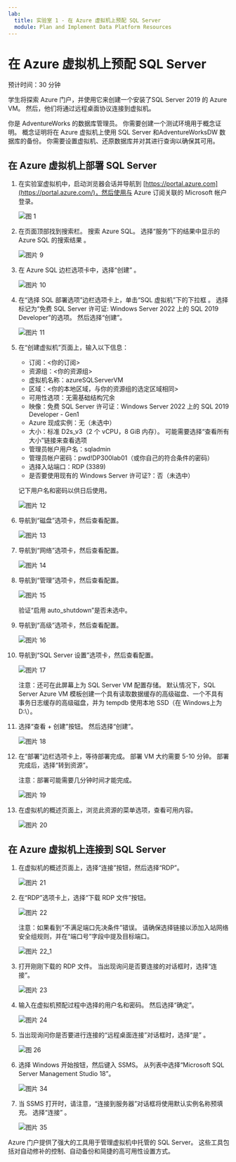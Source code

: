 ```yaml
---
lab:
  title: 实验室 1 - 在 Azure 虚拟机上预配 SQL Server
  module: Plan and Implement Data Platform Resources
---
```


# 在 Azure 虚拟机上预配 SQL Server

预计时间：30 分钟

学生将探索 Azure 门户，并使用它来创建一个安装了SQL Server 2019 的 Azure VM。 然后，他们将通过远程桌面协议连接到虚拟机。

你是 AdventureWorks 的数据库管理员。 你需要创建一个测试环境用于概念证明。 概念证明将在 Azure 虚拟机上使用 SQL Server 和AdventureWorksDW 数据库的备份。 你需要设置虚拟机、还原数据库并对其进行查询以确保其可用。

## 在 Azure 虚拟机上部署 SQL Server

1. 在实验室虚拟机中，启动浏览器会话并导航到 [https://portal.azure.com](https://portal.azure.com/)，然后使用与 Azure 订阅关联的 Microsoft 帐户登录。

    ![图 1](../images/dp-300-module-01-lab-01.png)

1. 在页面顶部找到搜索栏。 搜索 Azure SQL。 选择“服务”下的结果中显示的 Azure SQL 的搜索结果 。

    ![图片 9](../images/dp-300-module-01-lab-09.png)

1. 在 Azure SQL 边栏选项卡中，选择“创建” 。

    ![图片 10](../images/dp-300-module-01-lab-10.png)

1. 在“选择 SQL 部署选项”边栏选项卡上，单击“SQL 虚拟机”下的下拉框 。 选择标记为“免费 SQL Server 许可证: Windows Server 2022 上的 SQL 2019 Developer”的选项。 然后选择“创建”。

    ![图片 11](../images/dp-300-module-01-lab-11.png)

1. 在“创建虚拟机”页面上，输入以下信息：

    - 订阅：&lt;你的订阅&gt;
    - 资源组：&lt;你的资源组&gt;
    - 虚拟机名称：azureSQLServerVM
    - 区域：&lt;你的本地区域，与你的资源组的选定区域相同&gt;
    - 可用性选项：无需基础结构冗余
    - 映像：免费 SQL Server 许可证：Windows Server 2022 上的 SQL 2019 Developer - Gen1
    - Azure 现成实例：无（未选中）
    - 大小：标准 D2s_v3（2 个 vCPU，8 GiB 内存）。 可能需要选择“查看所有大小”链接来查看选项
    - 管理员帐户用户名：sqladmin
    - 管理员帐户密码：pwd!DP300lab01（或你自己的符合条件的密码）
    - 选择入站端口：RDP (3389)
    - 是否要使用现有的 Windows Server 许可证?：否（未选中）

    记下用户名和密码以供日后使用。

    ![图片 12](../images/dp-300-module-01-lab-12.png)

1. 导航到“磁盘”选项卡，然后查看配置。

    ![图片 13](../images/dp-300-module-01-lab-13.png)

1. 导航到“网络”选项卡，然后查看配置。

    ![图片 14](../images/dp-300-module-01-lab-14.png)

1. 导航到“管理”选项卡，然后查看配置。

    ![图片 15](../images/dp-300-module-01-lab-15.png)

    验证“启用 auto_shutdown”是否未选中。

1. 导航到“高级”选项卡，然后查看配置。

    ![图片 16](../images/dp-300-module-01-lab-16.png)

1. 导航到“SQL Server 设置”选项卡，然后查看配置。

    ![图片 17](../images/dp-300-module-01-lab-17.png)

    注意：还可在此屏幕上为 SQL Server VM 配置存储。 默认情况下，SQL Server Azure VM 模板创建一个具有读取数据缓存的高级磁盘、一个不具有事务日志缓存的高级磁盘，并为 tempdb 使用本地 SSD（在 Windows上为 D:\）。

1. 选择“查看 + 创建”按钮。 然后选择“创建”。

    ![图片 18](../images/dp-300-module-01-lab-18.png)

1. 在“部署”边栏选项卡上，等待部署完成。 部署 VM 大约需要 5-10 分钟。 部署完成后，选择“转到资源”。

    注意：部署可能需要几分钟时间才能完成。

    ![图片 19](../images/dp-300-module-01-lab-19.png)

1. 在虚拟机的概述页面上，浏览此资源的菜单选项，查看可用内容。

    ![图片 20](../images/dp-300-module-01-lab-20.png)

## 在 Azure 虚拟机上连接到 SQL Server

1. 在虚拟机的概述页面上，选择“连接”按钮，然后选择“RDP”。

    ![图片 21](../images/dp-300-module-01-lab-21.png)

1. 在“RDP”选项卡上，选择“下载 RDP 文件”按钮。

    ![图片 22](../images/dp-300-module-01-lab-22.png)

    注意：如果看到“不满足端口先决条件”错误。 请确保选择链接以添加入站网络安全组规则，并在“端口号”字段中提及目标端口。

    ![图片 22_1](../images/dp-300-module-01-lab-22_1.png)

1. 打开刚刚下载的 RDP 文件。 当出现询问是否要连接的对话框时，选择“连接”。

    ![图片 23](../images/dp-300-module-01-lab-23.png)

1. 输入在虚拟机预配过程中选择的用户名和密码。 然后选择“确定”。

    ![图片 24](../images/dp-300-module-01-lab-24.png)

1. 当出现询问你是否要进行连接的“远程桌面连接”对话框时，选择“是” 。

    ![图 26](../images/dp-300-module-01-lab-26.png)

1. 选择 Windows 开始按钮，然后键入 SSMS。 从列表中选择“Microsoft SQL Server Management Studio 18”。  

    ![图片 34](../images/dp-300-module-01-lab-34.png)

1. 当 SSMS 打开时，请注意，“连接到服务器”对话框将使用默认实例名称预填充。 选择“连接”  。

    ![图片 35](../images/dp-300-module-01-lab-35.png)

Azure 门户提供了强大的工具用于管理虚拟机中托管的 SQL Server。 这些工具包括对自动修补的控制、自动备份和简捷的高可用性设置方式。
